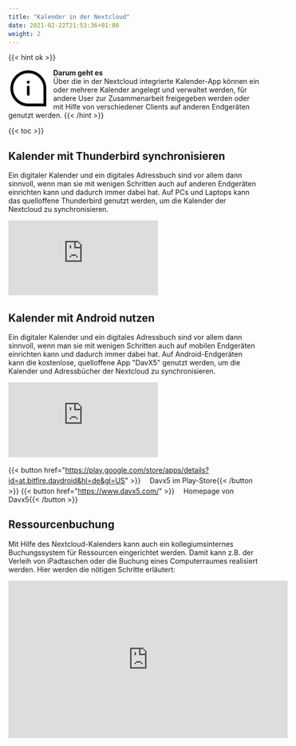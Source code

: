 ```yaml
---
title: "Kalender in der Nextcloud"
date: 2021-02-22T21:53:36+01:00
weight: 2
---
```

{{< hint ok >}}

<img src="/images/noun_Info_817970.svg" height="80px"
     alt="info"
     style="float: left; margin-right: 10px;" />
**Darum geht es**\
 Über die in der Nextcloud integrierte Kalender-App können ein oder mehrere Kalender angelegt und verwaltet werden, für andere User zur Zusammenarbeit freigegeben werden oder mit Hilfe von verschiedener Clients auf anderen Endgeräten genutzt werden.
{{< /hint >}}

{{< toc >}}

## Kalender mit Thunderbird synchronisieren

Ein digitaler Kalender und ein digitales Adressbuch sind vor allem dann sinnvoll, wenn man sie mit wenigen Schritten auch auf anderen Endgeräten einrichten kann und dadurch immer dabei hat. Auf PCs und Laptops kann das quelloffene Thunderbird genutzt werden, um die Kalender der Nextcloud zu synchronisieren.
<div class="video-container">
<iframe sandbox="allow-same-origin allow-scripts allow-popups" src="https://tube.foss-schule.de/videos/embed/06aabb89-7ab9-4635-8136-7cca8f0d9396?warningTitle=0" frameborder="0" allowfullscreen></iframe>
</div>

## Kalender mit Android nutzen

Ein digitaler Kalender und ein digitales Adressbuch sind vor allem dann sinnvoll, wenn man sie mit wenigen Schritten auch auf mobilen Endgeräten einrichten kann und dadurch immer dabei hat. Auf Android-Endgeräten kann die kostenlose, quelloffene App "DavX5" genutzt werden, um die Kalender und Adressbücher der Nextcloud zu synchronisieren. 
<div class="video-container">
<iframe sandbox="allow-same-origin allow-scripts allow-popups" src="https://tube.foss-schule.de/videos/embed/bbec501a-e7f0-4fc4-9f3d-dae479b994da?warningTitle=0" frameborder="0" allowfullscreen></iframe>
</div>

{{< button href="https://play.google.com/store/apps/details?id=at.bitfire.davdroid&hl=de&gl=US" >}}<svg width="18" height="18"><use xlink:href="/images/tabler-sprite.svg#tabler-external-link"/></svg>Davx5 im Play-Store{{< /button >}}
{{< button href="https://www.davx5.com/" >}}<svg width="18" height="18"><use xlink:href="/images/tabler-sprite.svg#tabler-external-link"/></svg>Homepage von Davx5{{< /button >}}

## Ressourcenbuchung

Mit Hilfe des Nextcloud-Kalenders kann auch ein kollegiumsinternes Buchungssystem für Ressourcen eingerichtet werden. Damit kann z.B. der Verleih von iPadtaschen oder die Buchung eines Computerraumes realisiert werden. Hier werden die nötigen Schritte erläutert:
<div class="video-container">
<iframe width="560" height="315" sandbox="allow-same-origin allow-scripts allow-popups" src="https://tube.foss-schule.de/videos/embed/f1119ffa-fa10-442b-ae62-16a6a74f1cb4?warningTitle=0" frameborder="0" allowfullscreen></iframe>
</div>
